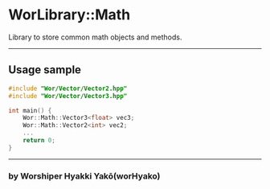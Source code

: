 # WorLibrary::Math

Library to store common math objects and methods.

---

## Usage sample

```c++
#include "Wor/Vector/Vector2.hpp"
#include "Wor/Vector/Vector3.hpp"

int main() {
    Wor::Math::Vector3<float> vec3;
    Wor::Math::Vector2<int> vec2;
    ...
    return 0;
}
```

--- 

### by Worshiper Hyakki Yakō(worHyako)
